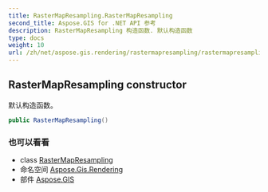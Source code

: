 ```yaml
---
title: RasterMapResampling.RasterMapResampling
second_title: Aspose.GIS for .NET API 参考
description: RasterMapResampling 构造函数. 默认构造函数
type: docs
weight: 10
url: /zh/net/aspose.gis.rendering/rastermapresampling/rastermapresampling/
---
```

## RasterMapResampling constructor

默认构造函数。

```csharp
public RasterMapResampling()
```

### 也可以看看

* class [RasterMapResampling](../)
* 命名空间 [Aspose.Gis.Rendering](../../rastermapresampling/)
* 部件 [Aspose.GIS](../../../)



